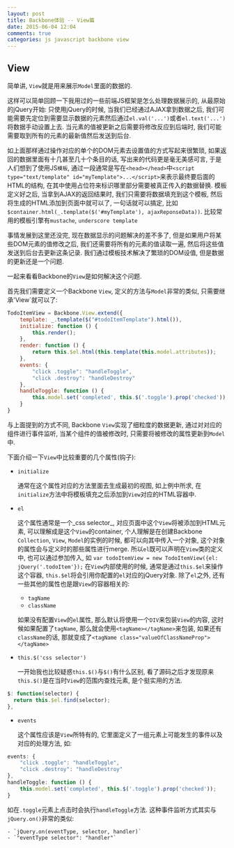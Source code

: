 ```yaml
---
layout: post
title: Backbone体验 -- View篇
date: 2015-06-04 12:04
comments: true
categories: js javascript backbone view
---
```


View
------

简单讲, `View`就是用来展示`Model`里面的数据的.

这样可以简单回顾一下我用过的一些前端JS框架是怎么处理数据展示的, 从最原始的jQuery开始:
只使用jQuery的时候, 当我们已经通过AJAX拿到数据之后, 我们可能需要先定位到需要显示数据的元素然后通过`el.val('...')`或者`el.text('...')`将数据手动设置上去. 当元素的值被更新之后需要将修改反应到后端时, 我们可能需要取到所有的元素的最新值然后发送到后台.

如上面那样通过操作对应的单个的DOM元素去设置值的方式写起来很繁琐, 如果返回的数据里面有十几甚至几十个条目的话, 写出来的代码更是毫无美感可言, 于是人们想到了使用JS`模板`, 通过一段通常是写在`<head></head>`中`<script type="text/template" id="myTemplate">...</script>`来表示最终要后面的HTML的结构, 在其中使用占位符来标识哪里部分需要被真正传入的数据替换. 模板定义好之后, 当拿到AJAX的返回结果时, 我们只需要将数据填充到这个模板, 然后将生成的HTML添加到页面中就可以了, 一句话就可以搞定, 比如 `$container.html(_.template($('#myTemplate'), ajaxReponseData))`. 比较常用的模板引擎有`mustache`, `underscore template`

事情发展到这里还没完, 现在数据显示的问题解决的差不多了, 但是如果用户将某些DOM元素的值修改之后, 我们还需要将所有的元素的值读取一遍, 然后将这些值发送到后台去更新这条记录. 我们通过模板技术解决了繁琐的DOM设值, 但是数据的更新还是一个问题.

一起来看看Backbone的`View`是如何解决这个问题.

首先我们需要定义一个Backbone `View`, 定义的方法与`Model`非常的类似, 只需要继承'View`就可以了:
``` javascript
TodoItemView = Backbone.View.extend({
    template: _.template($("#todoItemTemplate").html()),
    initialize: function () {
        this.render();
    },
    render: function () {
        return this.$el.html(this.template(this.model.attributes));
    },
    events: {
        "click .toggle": "handleToggle",
        "click .destroy": "handleDestroy"
    },
    handleToggle: function () {
        this.model.set('completed', this.$('.toggle').prop('checked'));
    }
}
```
与上面提到的方式不同, Backbone `View`实现了细粒度的数据更新, 通过对对应的组件进行事件监听, 当某个组件的值被修改时, 只需要将被修改的属性更新到`Model`中.

下面介绍一下`View`中比较重要的几个属性(钩子):

* `initialize`

    通常在这个属性对应的方法里面去生成最初的视图, 如上例中所求, 在`initialize`方法中将模板填充之后添加到`View`对应的HTML容器中.
* `el`
    
    这个属性通常是一个_css selector_, 对应页面中这个`View`将被添加到HTML元素, 可以理解成是这个`View`的container, 个人理解是在创建Backbone `Collection`, `View`, `Model`的实例的时候, 都可以向其中传入一个对象, 这个对象的属性会与定义时的那些属性进行merge. 所以`el`既可以声明在`View`类的定义中, 也可以通过参加传入, 如 `var todoItemView = new TodoItemView({el: jQuery('.todoItem'});`
    在`View`内部使用的时候, 通常是通过`this.$el`来操作这个容器, `this.$el`将会引用你配置的`el`对应的jQuery对象.
    除了`el`之外, 还有一些其他的属性也是跟`View`的容器相关的:
    * `tagName`
    * `className`
    
    如果没有配置`View`的`el`属性, 那么默认将使用一个`DIV`来包装`View`的内容, 这时候如果配置了`tagName`, 那么就会使用`<tagName></tagName>`来包装, 如果还有`className`的话, 那就变成了`<tagName class="valueOfClassNameProp"></tagName>`
* `this.$('css selector')`

    一开始我也比较疑惑`this.$()`与`$()`有什么区别, 看了源码之后才发现原来`this.$()`是在当时`View`的范围内查找元素, 是个挺实用的方法.
```javascript
$: function(selector) {
  return this.$el.find(selector);
},
```
* `events`

    这个属性应该是`View`所特有的, 它里面定义了一组元素上可能发生的事件以及对应的处理方法, 如:
```javascript
events: {
    "click .toggle": "handleToggle",
    "click .destroy": "handleDestroy"
},
handleToggle: function () {
    this.model.set('completed', this.$('.toggle').prop('checked'));
}
```
   如在`.toggle`元素上点击时会执行`handleToggle`方法. 这种事件监听方式其实与`jQuery.on()`非常的类似:

    - `jQuery.on(eventType, selector, handler)`
    - `"eventType selector": "handler"`

